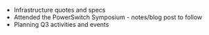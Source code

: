 * Infrastructure quotes and specs
* Attended the PowerSwitch Symposium - notes/blog post to follow
* Planning Q3 activities and events
